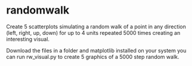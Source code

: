 # randomwalk
Create 5 scatterplots simulating a random walk of a point in any direction (left, right, up, down) for up to 4 units repeated 5000 times creating an interesting visual.

Download the files in a folder and matplotlib installed on your system you can run rw_visual.py to create 5 graphics of a 5000 step random walk.
